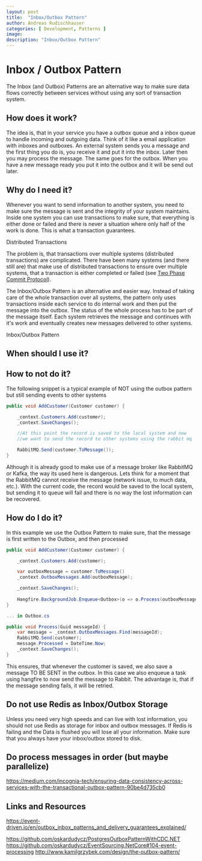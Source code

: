 ```yaml
---
layout: post
title:  "Inbox/Outbox Pattern"
author: Andreas Rudischhauser
categories: [ Development, Patterns ]
image: 
description: "Inbox/Outbox Pattern"
---
```

# Inbox / Outbox Pattern

The Inbox (and Outbox) Patterns are an alternative way to make sure data flows correctly between services without using any sort of transaction system.

## How does it work?

The idea is, that in your service you have a outbox queue and a inbox queue to handle incoming and outgoing data. Think of it like a email application with inboxes and outboxes. An external system sends you a message and the first thing you do is, you receive it and put it into the inbox. Later then you may process the message. The same goes for the outbox. When you have a new message ready you put it into the outbox and it will be send out later.

## Why do I need it?

Whenever you want to send information to another system, you need to make sure the message is sent and the integrity of your system maintains. Inside one system you can use transactions to make sure, that everything is either done or failed and there is never a situation where only half of the work is done. This is what a transaction guarantees.

Distributed Transactions

The problem is, that transactions over multiple systems (distributed transactions) are complicated. There have been many systems (and there still are) that make use of distributed transactions to ensure over multiple systems, that a transaction is either completed or failed (see [Two Phase Commit Protocol](https://en.wikipedia.org/wiki/Two-phase_commit_protocol)).

The Inbox/Outbox Pattern is an alternative and easier way. Instead of taking care of the whole transaction over all systems, the pattern only uses transactions inside each service to do internal work and then put the message into the outbox. The status of the whole process has to be part of the message itself. Each system retrieves the message and continues with it's work and eventually creates new messages delivered to other systems. 

Inbox/Outbox Pattern

## When should I use it?


## How to not do it?

The following snippet is a typical example of NOT using the outbox pattern but still sending events to other systems

```csharp
public void AddCustomer(Customer customer) {

    _context.Customers.Add(customer);
    _context.SaveChanges();

    //At this point the record is saved to the local system and now
    //we want to send the record to other systems using the rabbit mq

    RabbitMQ.Send(customer.ToMessage());
}
```

Although it is already good to make use of a message broker like RabbitMQ or Kafka, the way its used here is dangerous. Lets think for a moment that the RabbitMQ cannot receive the message (network issue, to much data, etc.). With the current code, the record would be saved to the local system, but sending it to queue will fail and there is no way the lost information can be recovered.

## How do I do it?

In this example we use the Outbox Pattern to make sure, that the message is first written to the Outbox, and then processed

```csharp
public void AddCustomer(Customer customer) {

    _context.Customers.Add(customer);

    var outboxMessage = customer.ToMessage()
    _context.OutboxMessages.Add(outboxMessage);

    _context.SaveChanges();
        
    Hangfire.BackgroundJob.Enqueue<Outbox>(o => o.Process(outboxMessage.Id));
}

... in Outbox.cs

public void Process(Guid messageId) {
    var message = _context.OutboxMessages.Find(messageId);
    RabbitMQ.Send(customer);
    message.Processed = DateTime.Now;
    _context.SaveChanges();
}

```

This ensures, that whenever the customer is saved, we also save a message TO BE SENT in the outbox. In this case we also enqueue a task using hangfire to now send the message to Rabbit. The advantage is, that if the message sending fails, it will be retried.

## Do not use Redis as Inbox/Outbox Storage

Unless you need very high speeds and can live with lost information, you should not use Redis as storage for inbox and outbox messages. If Redis is failing and the Data is flushed you will lose all your information. Make sure that you always have your inbox/outbox stored to disk.

## Do process messages in order (but maybe parallelize)
https://medium.com/incognia-tech/ensuring-data-consistency-across-services-with-the-transactional-outbox-pattern-90be4d735cb0


## Links and Resources

https://event-driven.io/en/outbox_inbox_patterns_and_delivery_guarantees_explained/

https://github.com/oskardudycz/PostgresOutboxPatternWithCDC.NET
https://github.com/oskardudycz/EventSourcing.NetCore#104-event-processing
http://www.kamilgrzybek.com/design/the-outbox-pattern/
